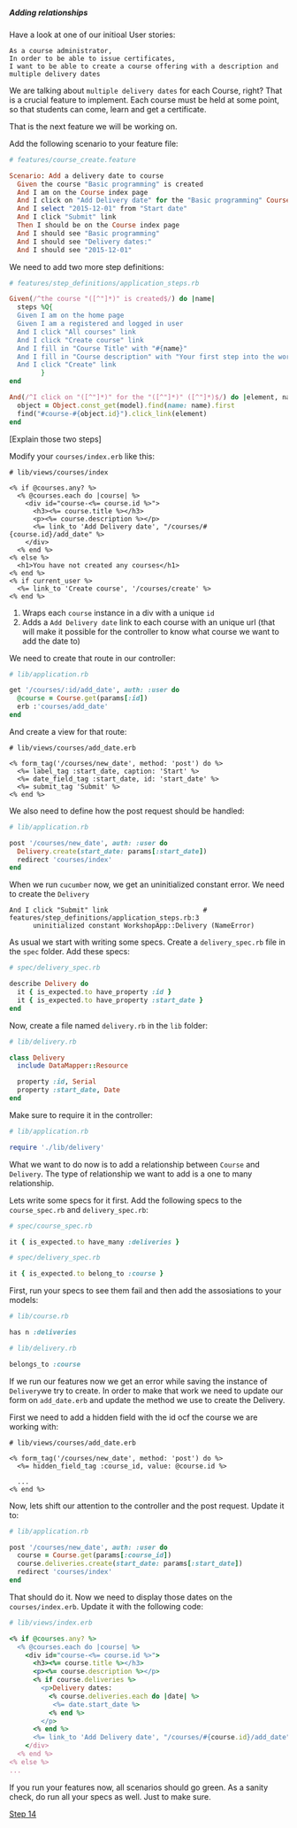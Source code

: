 ##### Adding relationships

Have a look at one of our initioal User stories:

```
As a course administrator,
In order to be able to issue certificates,
I want to be able to create a course offering with a description and multiple delivery dates
```

We are talking about `multiple delivery dates` for each Course, right? That is a crucial feature to implement. Each course must be held at some point, so that students can come, learn and get a certificate.

That is the next feature we will be working on.

Add the following scenario to your feature file:

```ruby
# features/course_create.feature

Scenario: Add a delivery date to course
  Given the course "Basic programming" is created
  And I am on the Course index page
  And I click on "Add Delivery date" for the "Basic programming" Course
  And I select "2015-12-01" from "Start date"
  And I click "Submit" link
  Then I should be on the Course index page
  And I should see "Basic programming"
  And I should see "Delivery dates:"
  And I should see "2015-12-01"
```

We need to add two more step definitions:

```ruby
# features/step_definitions/application_steps.rb

Given(/^the course "([^"]*)" is created$/) do |name|
  steps %Q{
  Given I am on the home page
  Given I am a registered and logged in user
  And I click "All courses" link
  And I click "Create course" link
  And I fill in "Course Title" with "#{name}"
  And I fill in "Course description" with "Your first step into the world of programming"
  And I click "Create" link
        }
end

And(/^I click on "([^"]*)" for the "([^"]*)" ([^"]*)$/) do |element, name, model|
  object = Object.const_get(model).find(name: name).first
  find("#course-#{object.id}").click_link(element)
end

```

[Explain those two steps]



Modify your `courses/index.erb` like this:

```HTML+ERB
# lib/views/courses/index

<% if @courses.any? %>
  <% @courses.each do |course| %>
    <div id="course-<%= course.id %>">
      <h3><%= course.title %></h3>
      <p><%= course.description %></p>
      <%= link_to 'Add Delivery date', "/courses/#{course.id}/add_date" %>
    </div>
  <% end %>
<% else %>
  <h1>You have not created any courses</h1>
<% end %>
<% if current_user %>
  <%= link_to 'Create course', '/courses/create' %>
<% end %>
```
1. Wraps each `course` instance in a div with a unique `id`
2. Adds a `Add Delivery date` link to each course with an unique url (that will make it possible for the controller to know what course we want to add the date to)

We need to create that route in our controller:

```ruby
# lib/application.rb

get '/courses/:id/add_date', auth: :user do
  @course = Course.get(params[:id])
  erb :'courses/add_date'
end
```

And create a view for that route:

```HTML+ERB
# lib/views/courses/add_date.erb

<% form_tag('/courses/new_date', method: 'post') do %>
  <%= label_tag :start_date, caption: 'Start' %>
  <%= date_field_tag :start_date, id: 'start_date' %>
  <%= submit_tag 'Submit' %>
<% end %>
```

We also need to define how the post request should be handled:

```ruby
# lib/application.rb

post '/courses/new_date', auth: :user do
  Delivery.create(start_date: params[:start_date])
  redirect 'courses/index'
end

```

When we run `cucumber` now, we get an uninitialized constant error. We need to create the `Delivery`

```shell
And I click "Submit" link                        # features/step_definitions/application_steps.rb:3
      uninitialized constant WorkshopApp::Delivery (NameError)
```

As usual we start with writing some specs. Create a `delivery_spec.rb` file in the `spec` folder. Add these specs:

```ruby
# spec/delivery_spec.rb

describe Delivery do
  it { is_expected.to have_property :id }
  it { is_expected.to have_property :start_date }
end
```

Now, create a file named `delivery.rb` in the `lib` folder:

```ruby
# lib/delivery.rb

class Delivery
  include DataMapper::Resource

  property :id, Serial
  property :start_date, Date
end
```

Make sure to require it in the controller:

```ruby
# lib/application.rb

require './lib/delivery'
```

What we want to do now is to add a relationship between `Course` and `Delivery`. The type of relationship we want to add is a one to many relationship.

Lets write some specs for it first. Add the following specs to the `course_spec.rb` and `delivery_spec.rb`:

```ruby
# spec/course_spec.rb

it { is_expected.to have_many :deliveries }
```

```ruby
# spec/delivery_spec.rb

it { is_expected.to belong_to :course }
```

First, run your specs to see them fail and then add the assosiations to your models:

```ruby
# lib/course.rb

has n :deliveries
```

```ruby
# lib/delivery.rb

belongs_to :course
```

If we run our features now we get an error while saving the instance of `Delivery`we try to create. In order to make that work we need to update our form on `add_date.erb` and update the method we use to create the Delivery.

First we need to add a hidden field with the id ocf the course we are working with:

```HTML+ERB
# lib/views/courses/add_date.erb

<% form_tag('/courses/new_date', method: 'post') do %>
  <%= hidden_field_tag :course_id, value: @course.id %>

  ...
<% end %>
```

Now, lets shift our attention to the controller and the post request. Update it to:
```ruby
# lib/application.rb

post '/courses/new_date', auth: :user do
  course = Course.get(params[:course_id])
  course.deliveries.create(start_date: params[:start_date])
  redirect 'courses/index'
end
```

That should do it. Now we need to display those dates on the `courses/index.erb`. Update it with the following code:

```ruby
# lib/views/index.erb

<% if @courses.any? %>
  <% @courses.each do |course| %>
    <div id="course-<%= course.id %>">
      <h3><%= course.title %></h3>
      <p><%= course.description %></p>
      <% if course.deliveries %>
        <p>Delivery dates:
          <% course.deliveries.each do |date| %>
           <%= date.start_date %>
          <% end %>
        </p>
      <% end %>
      <%= link_to 'Add Delivery date', "/courses/#{course.id}/add_date" if current_user %>
    </div>
  <% end %>
<% else %>
...
```

If you run your features now, all scenarios should go green. As a sanity check, do run all your specs as well. Just to make sure.



[Step 14](step14.md)